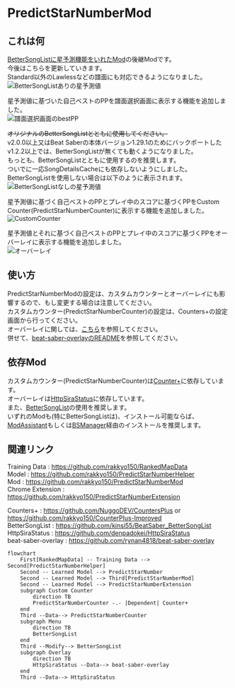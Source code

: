 # PredictStarNumberMod

## これは何
[BetterSongListに星予測機能をいれたMod](https://github.com/rakkyo150/BetterSongList-PredictStarNumber)の後継Modです。<br>
今後はこちらを更新していきます。<br>
Standard以外のLawlessなどの譜面にも対応できるようになりました。<br>
![BetterSongListありの星予測値](https://github.com/user-attachments/assets/55b7621f-9aae-4d0f-bd66-9923e5352c7f)

星予測値に基づいた自己ベストのPPを譜面選択画面に表示する機能を追加しました。<br>
![譜面選択画面のbestPP](https://github.com/user-attachments/assets/34024fe0-131d-4175-a35b-40f3a785876a)

~~オリジナルのBetterSongListとともに使用してください。<br>~~
v2.0.0以上又はBeat Saberの本体バージョン1.29.1のためにバックポートしたv1.2.2以上では、BetterSongListが無くても動くようになりました。<br>
もっとも、BetterSongListとともに使用するのを推奨します。<br>
ついでに一応SongDetailsCacheにも依存しないようにしました。<br>
BetterSongListを使用しない場合は以下のように表示されます。<br>
![BetterSongListなしの星予測値](https://github.com/user-attachments/assets/acb0c49e-5b13-4491-9a53-a00b44ba1a8d)

星予測値に基づく自己ベストのPPとプレイ中のスコアに基づくPPをCustom Counter(PredictStarNumberCounter)に表示する機能を追加しました。<br>
![CustomCounter](https://github.com/user-attachments/assets/89acc929-1c64-4c88-9632-1156b83a7c87)

星予測値とそれに基づく自己ベストのPPとプレイ中のスコアに基づくPPをオーバーレイに表示する機能を追加しました。<br>
![オーバーレイ](https://github.com/user-attachments/assets/58bde7c6-74d9-4664-8e6d-bd2c6845aeca)

## 使い方
PredictStarNumberModの設定は、カスタムカウンターとオーバーレイにも影響するので、もし変更する場合は注意してください。<br>
カスタムカウンター(PredictStarNumberCounter)の設定は、Counters+の設定画面から行ってください。<br>
オーバーレイに関しては、[こちら](PredictStarNumberMod\Overlay\README_Overlay.md)を参照してください。<br>
併せて、[beat-saber-overlayのREADME](https://github.com/rynan4818/beat-saber-overlay)を参照してください。<br>

## 依存Mod
カスタムカウンター(PredictStarNumberCounter)は[Counter+](https://github.com/NuggoDEV/CountersPlus)に依存しています。<br>
オーバーレイは[HttpSiraStatus](https://github.com/denpadokei/HttpSiraStatus)に依存しています。<br>
また、[BetterSongList](https://github.com/kinsi55/BeatSaber_BetterSongList)の使用を推奨します。<br>
いずれのModも(特にBetterSongListは)、インストール可能ならば、[ModAssistant](https://github.com/bsmg/ModAssistant)もしくは[BSManager](https://github.com/Zagrios/bs-manager)経由のインストールを推奨します。

## 関連リンク
Training Data : https://github.com/rakkyo150/RankedMapData <br>
Model : https://github.com/rakkyo150/PredictStarNumberHelper <br>
Mod : https://github.com/rakkyo150/PredictStarNumberMod <br>
Chrome Extension : https://github.com/rakkyo150/PredictStarNumberExtension <br>

Counters+ : https://github.com/NuggoDEV/CountersPlus or https://github.com/rakkyo150/CounterPlus-Improved<br>
BetterSongList : https://github.com/kinsi55/BeatSaber_BetterSongList<br>
HttpSiraStatus : https://github.com/denpadokei/HttpSiraStatus<br>
beat-saber-overlay : https://github.com/rynan4818/beat-saber-overlay<br>

```mermaid
flowchart
    First[RankedMapData] -- Training Data --> Second[PredictStarNumberHelper]
    Second -- Learned Model --> PredictStarNumber
    Second -- Learned Model --> Third[PredictStarNumberMod] 
    Second -- Learned Model --> PredictStarNumberExtension
    subgraph Custom Counter
        direction TB
        PredictStarNumberCounter -.- |Dependent| Counter+
    end
    Third --Data--> PredictStarNumberCounter
    subgraph Menu
        direction TB
        BetterSongList
    end
    Third --Modify--> BetterSongList
    subgraph Overlay
        direction TB
        HttpSiraStatus --Data--> beat-saber-overlay
    end
    Third --Data--> HttpSiraStatus
```
